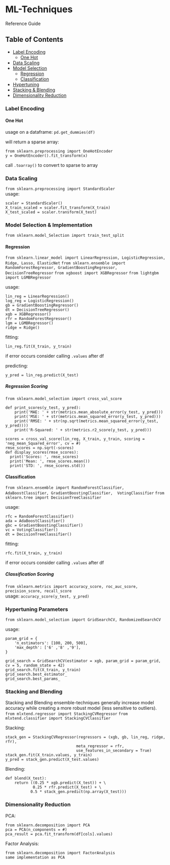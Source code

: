 # ML-Techniques
Reference Guide 

## Table of Contents
* [Label Encoding](#Label-Encoding)  
    * [One Hot](#One-Hot)  
* [Data Scaling](#Data-Scaling)  
* [Model Selection](#Model-Selection)  
     * [Regression](#Regression)        
     * [Classification](#Classification)     
* [Hypertuning](#Hypertuning-Parameters)   
* [Stacking & Blending](#Stacking-and-Blending)  
* [Dimensionality Reduction](#Dimensionality-Reduction)


### Label Encoding

#### One Hot
usage on a dataframe: ```pd.get_dummies(df)```
  
will return a sparse array: 
```
from sklearn.preprocessing import OneHotEncoder
y = OneHotEncoder().fit_transform(x)
```
call ```.toarray()``` to convert to sparse to array 

### Data Scaling
```from sklearn.preprocessing import StandardScaler```  
usage:  
```
scaler = StandardScaler()
X_train_scaled = scaler.fit_transform(X_train)
X_test_scaled = scaler.transform(X_test)
```
  
### Model Selection & Implementation
```from sklearn.model_Selection import train_test_split```

#### Regression
```from sklearn.linear_model import LinearRegression, LogisticRegression, Ridge, Lasso, ElasticNet```
```from sklearn.ensemble import RandomForestRegressor, GradientBoostingRegressor, DecisionTreeRegressor```
```from xgboost import XGBRegressor```
```from lightgbm import LGMBRegressor```  
  
usage: 
```   
lin_reg = LinearRegression()
log_reg = LogisticRegression()
gb = GradientBoostingRegressor()
dt = DecisionTreeRegressor()
xgb = XGBRegressor()
rfr = RandomForestRegressor()
lgm = LGMBRegressor()
ridge = Ridge()
```
  
fitting:
```
lin_reg.fit(X_train, y_train)
```  
if error occurs consider calling ```.values``` after df
    
predicting:  
```
y_pred = lin_reg.predict(X_test)
```
   
##### Regression Scoring
```from sklearn.model_selection import cross_val_score```
  
```
def print_scores(y_test, y_pred):
    print('MAE: ' + str(metrics.mean_absolute_error(y_test, y_pred)))
    print('MSE: ' + str(metrics.mean_squared_error(y_test, y_pred)))
    print('RMSE: ' + str(np.sqrt(metrics.mean_squared_error(y_test, y_pred))))
    print('R-Squared: ' + str(metrics.r2_score(y_test, y_pred)))
 ```
   
```
scores = cross_val_score(lin_reg, X_train, y_train, scoring = 'neg_mean_Squared_error', cv = #)
rmse_scores = np.sqrt(-scores)
def display_scores(rmse_scores):
  print('Scores: ', rmse_scores)
  print('Mean: ', rmse_scores.mean())
  print('STD: ', rmse_scores.std())
```  


#### Classification
```from sklearn.ensemble import RandomForestClassifier, AdaBoostClassifier, GradientBoostingClassifier,  VotingClassifier```
```from sklearn.tree import DecisionTreeClassifier```
   
usage:
```
rfc = RandomForestClassifier()
ada = AdaBoostClassifier()
gbc = GradientBoostingClassifier()
vc = VotingClassifier()
dt = DecisionTreeClassifier()
```
  
fitting:
```
rfc.fit(X_train, y_train)
```  
if error occurs consider calling ```.values``` after df  
  
##### Classification Scoring
```from sklearn.metrics import accuracy_score, roc_auc_score, precision_score, recall_score```  
usage: ```accuracy_score(y_test, y_pred)```

### Hypertuning Parameters
```from sklearn.model_selection import GridSearchCV, RandomizedSearchCV```  
  
usage:
```
param_grid = {
    'n_estimators': [100, 200, 500],
    'max_depth': ['6' ,'8' ,'9'],
}
  
grid_search = GridSearchCV(estimator = xgb, param_grid = param_grid, cv = 5, random_state = 42)
grid_search.fit(X_train, y_train)
grid_search.best_estimator_
grid_search.best_params_
```
  
### Stacking and Blending  
Stacking and Blending ensemble-techniques generally increase model accuracy while creating a more robust model (less sensitive to outliers).   
```from mlxtend.regressor import StackingCVRegressor```
```from mlxtend.classifier import StackingCVClassifier```  
  
Stacking:
```
stack_gen = StackingCVRegressor(regressors = (xgb, gb, lin_reg, ridge, rfr),
                               meta_regressor = rfr,
                               use_features_in_secondary = True)
stack_gen.fit(X_train.values, y_train)
y_pred = stack_gen.predict(X_test.values)
```
  
Blending:  
```
def blend(X_test):
    return ((0.25 * xgb.predict(X_test)) + \
            0.25 * rfr.predict(X_test) + \
           0.5 * stack_gen.predict(np.array(X_test)))
```
  
### Dimensionality Reduction  
PCA: 
``` 
from sklearn.decomposition import PCA
pca = PCA(n_components = #)
pca_result = pca.fit_transform(df[cols].values)
```
  
Factor Analysis:
```
from sklearn.decomposition import FactorAnalysis
same implementation as PCA
```

